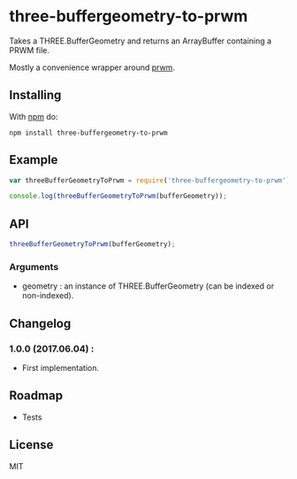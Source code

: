 # three-buffergeometry-to-prwm

Takes a THREE.BufferGeometry and returns an ArrayBuffer containing a PRWM file.

Mostly a convenience wrapper around [prwm](https://www.npmjs.com/package/prwm).

## Installing

With [npm](http://npmjs.org) do:

```
npm install three-buffergeometry-to-prwm
```

## Example

```js
var threeBufferGeometryToPrwm = require('three-buffergeometry-to-prwm');

console.log(threeBufferGeometryToPrwm(bufferGeometry));
```

## API

```js
threeBufferGeometryToPrwm(bufferGeometry);
```

### Arguments

 * geometry : an instance of THREE.BufferGeometry (can be indexed or non-indexed).

## Changelog

### 1.0.0 (2017.06.04) :

 * First implementation.

## Roadmap

 * Tests

## License

MIT
